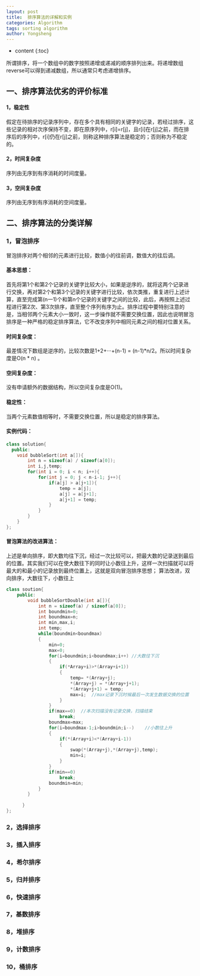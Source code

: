 ```yaml
---
layout: post
title:  排序算法的详解和实例
categories: Algorithm
tags: sorting algorithm
author: Yongsheng
---
```


* content
{:toc}


所谓排序，将一个数组中的数字按照递增或递减的顺序排列出来。将递增数组reverse可以得到递减数组，所以通常只考虑递增排序。



## 一、排序算法优劣的评价标准

#### 1，稳定性

假定在待排序的记录序列中，存在多个具有相同的关键字的记录，若经过排序，这些记录的相对次序保持不变，即在原序列中，r[i]=r[j]，且r[i]在r[j]之前，而在排序后的序列中，r[i]仍在r[j]之前，则称这种排序算法是稳定的；否则称为不稳定的。

#### 2，时间复杂度

序列由无序到有序消耗的时间度量。

#### 3，空间复杂度

序列由无序到有序消耗的空间度量。

## 二、排序算法的分类详解

### 1，冒泡排序

冒泡排序对两个相邻的元素进行比较，数值小的往前调，数值大的往后调。

#### 基本思想：

首先将第1个和第2个记录的关键字比较大小，如果是逆序的，就将这两个记录进行交换，再对第2个和第3个记录的关键字进行比较，依次类推，重复进行上述计算，直至完成第(n一1)个和第n个记录的关键字之间的比较，此后，再按照上述过程进行第2次、第3次排序，直至整个序列有序为止。排序过程中要特别注意的是，当相邻两个元素大小一致时，这一步操作就不需要交换位置，因此也说明冒泡排序是一种严格的稳定排序算法，它不改变序列中相同元素之间的相对位置关系。

#### 时间复杂度：

最差情况下数组是逆序的，比较次数是1+2+···+(n-1) = (n-1)*n/2。所以时间复杂度是O(n * n) 。

#### 空间复杂度：

没有申请额外的数据结构，所以空间复杂度是O(1)。

#### 稳定性：

当两个元素数值相等时，不需要交换位置，所以是稳定的排序算法。

#### 实例代码：

```c++
class solution{
  public:
    void bubbleSort(int a[]){
        int n = sizeof(a) / sizeof(a[0]);
        int i,j,temp;
        for(int i = 0; i < n; i++){
			for(int j = 0; j < n-i-1; j++){
				if(a[j] > a[j+1]){
                    temp = a[j];
                    a[j] = a[j+1];
                    a[j+1] = temp;
                }
            }
        }
    }
};
```

#### 冒泡算法的改进算法：

上述是单向排序，即大数均往下沉，经过一次比较可以，把最大数的记录送到最后的位置。其实我们可以在使大数往下的同时让小数往上升，这样一次扫描就可以将最大的和最小的记录放到最终位置上，这就是双向冒泡排序思想； 算法改进，双向排序，大数往下，小数往上

```c++
class soution{
	public:
		void bubbleSortDouble(int a[]){
		  	int n = sizeof(a) / sizeof(a[0]);
			int boundmin=0;
			int boundmax=n;
			int min,max,i;
			int temp;
			while(boundmin<boundmax)
			{
				min=0;
				max=0;
				for(i=boundmin;i<boundmax;i++) //大数往下沉
				{
					if(*Array+i)>*(Array+i+1))
					{
						temp= *(Array+j);
						*(Array+j) = *(Array+j+1);
						*(Array+j+1) = temp;
						max=i;	//max记录下沉时候最后一次发生数据交换的位置
					}
				}
				if(max==0)	//本次扫描没有记录交换，扫描结束
					break;
				boundmax=max;
				for(i=boundmax-1;i>boundmin;i--)	//小数往上升
				{
					if(*(Array+i)<*(Array+i-1))
					{
						swap(*(Array+j),*(Array+j),temp);
						min=i;
					}
				}
				if(min==0)
					break;
				boundmin=min;
			}
		}
        
      }
};

```



### 2，选择排序

### 3，插入排序

### 4，希尔排序

### 5，归并排序

### 6，快速排序

### 7，基数排序

### 8，堆排序

### 9，计数排序

### 10，桶排序
